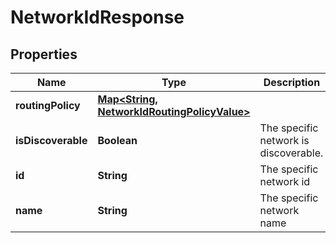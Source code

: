

# NetworkIdResponse


## Properties

| Name | Type | Description | Notes |
|------------ | ------------- | ------------- | -------------|
|**routingPolicy** | [**Map&lt;String, NetworkIdRoutingPolicyValue&gt;**](NetworkIdRoutingPolicyValue.md) |  |  [optional] |
|**isDiscoverable** | **Boolean** | The specific network is discoverable. |  [optional] |
|**id** | **String** | The specific network id |  [optional] |
|**name** | **String** | The specific network name |  [optional] |



